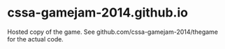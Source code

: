cssa-gamejam-2014.github.io
===========================

Hosted copy of the game. See github.com/cssa-gamejam-2014/thegame for the actual code.
